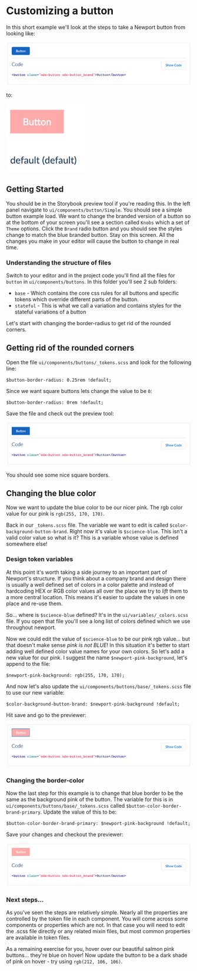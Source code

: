 # Customizing a button

In this short example we'll look at the steps to take a Newport button from looking like:

![Newport Design System Brand Button](./docs/newport-brand-default-button.png)

to:

![Customised Newport Design System Brand Button](./docs/customised-newport-brand-default-button_png.png)

## Getting Started

You should be in the Storybook preview tool if you're reading this. In the left panel navigate to `ui/components/button/Simple`. You should see a simple button example load. We want to change the branded version of a button so at the bottom of your screen you'll see a section called `Knobs` which a set of `Theme` options. Click the `Brand` radio button and you should see the styles change to match the blue branded button. Stay on this screen. All the changes you make in your editor will cause the button to change in real time.

### Understanding the structure of files

Switch to your editor and in the project code you'll find all the files for `button` in `ui/components/buttons`. In this folder you'll see 2 sub folders:

* `base` - Which contains the core css rules for all buttons and specific tokens which override different parts of the button.
* `stateful` - This is what we call a variation and contains styles for the stateful variations of a button

Let's start with changing the border-radius to get rid of the rounded corners.

## Getting rid of the rounded corners

Open the file `ui/components/buttons/_tokens.scss` and look for the following line:


```
$button-border-radius: 0.25rem !default;
```

Since we want square buttons lets change the value to be `0`:


```
$button-border-radius: 0rem !default;
```

Save the file and check out the preview tool:

![Changing border radius of button](./docs/customize-button-border-radius.png)

You should see some nice square borders.

## Changing the blue color

Now we want to update the blue color to be our nicer pink. The rgb color value for our pink is `rgb(255, 170, 170)`.

Back in our `_tokens.scss` file. The variable we want to edit is called `$color-background-button-brand`. Right now it's value is `$science-blue`. This isn't a valid color value so what is it? This is a variable whose value is defined somewhere else!

### Design token variables

At this point it's worth taking a side journey to an important part of Newport's structure. If you think about a company brand and design there is usually a well defined set of colors in a color palette and instead of hardcoding HEX or RGB color values all over the place we try to *lift* them to a more central location. This means it's easier to update the values in one place and re-use them.

So... where is `$science-blue` defined? It's in the `ui/variables/_colors.scss` file. If you open that file you'll see a long list of colors defined which we use throughout newport.

Now we could edit the value of `$science-blue` to be our pink rgb value... but that doesn't make sense *pink is not BLUE*! In this situation it's better to start adding well defined color value names for your own colors. So let's add a new value for our pink. I suggest the name `$newport-pink-background`, let's append to the file:

```
$newport-pink-background: rgb(255, 170, 170);
```

And now let's also update the `ui/components/buttons/base/_tokens.scss` file to use our new variable:

```
$color-background-button-brand: $newport-pink-background !default;
```

Hit save and go to the previewer:

![Changing background of button](./docs/customize-button-background.png)


### Changing the border-color

Now the last step for this example is to change that blue border to be the same as the background pink of the button. The variable for this is in `ui/components/buttons/base/_tokens.scss` called `$button-color-border-brand-primary`. Update the value of this to be:

```
$button-color-border-brand-primary: $newport-pink-background !default;
```

Save your changes and checkout the previewer:

![Changing border color of a button](./docs/customize-button-border-color.png)

### Next steps...

As you've seen the steps are relatively simple. Nearly all the properties are controlled by the token file in each component. You will come across some components or properties which are not. In that case you will need to edit the .scss file directly or any related mixin files, but most common properties are available in token files.

As a remaining exercise for you, hover over our beautiful salmon pink buttons... they're blue on hover! Now update the button to be a dark shade of pink on hover - try using `rgb(212, 106, 106)`.
